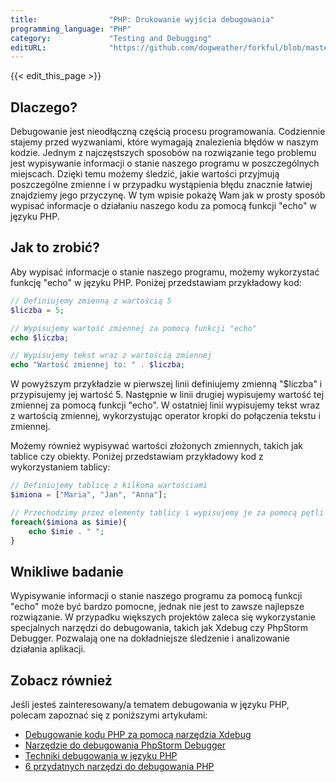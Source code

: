 ```yaml
---
title:                "PHP: Drukowanie wyjścia debugowania"
programming_language: "PHP"
category:             "Testing and Debugging"
editURL:              "https://github.com/dogweather/forkful/blob/master/content/pl/php/printing-debug-output.md"
---
```


{{< edit_this_page >}}

## Dlaczego?

Debugowanie jest nieodłączną częścią procesu programowania. Codziennie stajemy przed wyzwaniami, które wymagają znalezienia błędów w naszym kodzie. Jednym z najczęstszych sposobów na rozwiązanie tego problemu jest wypisywanie informacji o stanie naszego programu w poszczególnych miejscach. Dzięki temu możemy śledzić, jakie wartości przyjmują poszczególne zmienne i w przypadku wystąpienia błędu znacznie łatwiej znajdziemy jego przyczynę. W tym wpisie pokażę Wam jak w prosty sposób wypisać informacje o działaniu naszego kodu za pomocą funkcji "echo" w języku PHP.

## Jak to zrobić?

Aby wypisać informacje o stanie naszego programu, możemy wykorzystać funkcję "echo" w języku PHP. Poniżej przedstawiam przykładowy kod:

```PHP
// Definiujemy zmienną z wartością 5
$liczba = 5;

// Wypisujemy wartość zmiennej za pomocą funkcji "echo"
echo $liczba;

// Wypisujemy tekst wraz z wartością zmiennej
echo "Wartość zmiennej to: " . $liczba;
```

W powyższym przykładzie w pierwszej linii definiujemy zmienną "$liczba" i przypisujemy jej wartość 5. Następnie w linii drugiej wypisujemy wartość tej zmiennej za pomocą funkcji "echo". W ostatniej linii wypisujemy tekst wraz z wartością zmiennej, wykorzystując operator kropki do połączenia tekstu i zmiennej.

Możemy również wypisywać wartości złożonych zmiennych, takich jak tablice czy obiekty. Poniżej przedstawiam przykładowy kod z wykorzystaniem tablicy:

```PHP
// Definiujemy tablicę z kilkoma wartościami
$imiona = ["Maria", "Jan", "Anna"];

// Przechodzimy przez elementy tablicy i wypisujemy je za pomocą pętli "foreach"
foreach($imiona as $imie){
    echo $imie . " ";
}
```

## Wnikliwe badanie

Wypisywanie informacji o stanie naszego programu za pomocą funkcji "echo" może być bardzo pomocne, jednak nie jest to zawsze najlepsze rozwiązanie. W przypadku większych projektów zaleca się wykorzystanie specjalnych narzędzi do debugowania, takich jak Xdebug czy PhpStorm Debugger. Pozwalają one na dokładniejsze śledzenie i analizowanie działania aplikacji.

## Zobacz również

Jeśli jesteś zainteresowany/a tematem debugowania w języku PHP, polecam zapoznać się z poniższymi artykułami:

- [Debugowanie kodu PHP za pomocą narzędzia Xdebug](https://www.dobreprogramy.pl/pawel/Debugowanie-kodu-PHP-za-pomoca-narzedzia-Xdebug,104006.html)
- [Narzędzie do debugowania PhpStorm Debugger](https://www.jetbrains.com/help/phpstorm/debugging-php-applications.html)
- [Techniki debugowania w języku PHP](https://kursownik.pl/rozwoj/techniki-debugowania-w-php/)
- [6 przydatnych narzędzi do debugowania PHP](https://www.phpbuilder.com/articles/6-useful-php-debugging-tools)